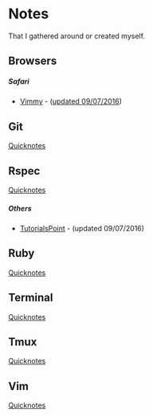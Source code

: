 # Notes
That I gathered around or created myself.

## Browsers

##### Safari
  * [Vimmy](https://github.com/ogirginc/Notes/blob/master/Browsers/Safari/Vimmy.md) - ([updated 09/07/2016](http://gggritso.com/Vimmy.safariextension/))

## Git
[Quicknotes]()

## Rspec
[Quicknotes](https://github.com/ogirginc/Notes/blob/master/Rspec/Notes/README.)

##### Others
* [TutorialsPoint](https://github.com/ogirginc/Notes/tree/master/Rspec/TutorialsPoint) - (updated 09/07/2016)

## Ruby
[Quicknotes]()

## Terminal
[Quicknotes]()

## Tmux
[Quicknotes]()

## Vim
[Quicknotes]()

